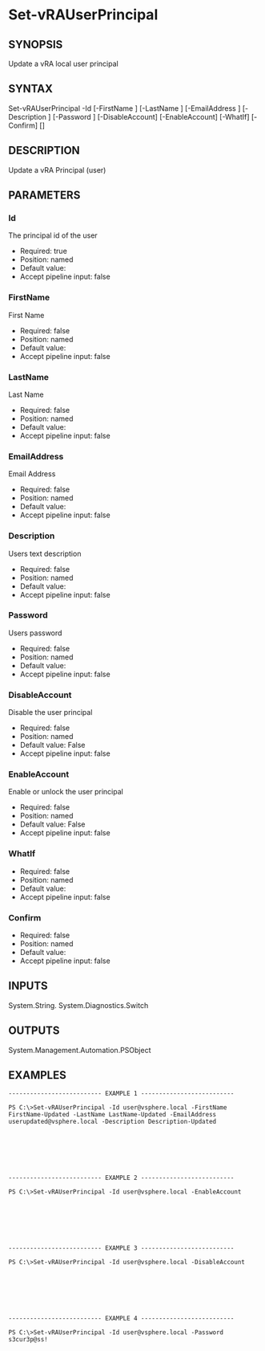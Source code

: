 # Set-vRAUserPrincipal

## SYNOPSIS
    
Update a vRA local user principal

## SYNTAX
 Set-vRAUserPrincipal -Id <String> [-FirstName <String>] [-LastName <String>] [-EmailAddress <String>] [-Description <String>] [-Password <String>] [-DisableAccount] [-EnableAccount] [-WhatIf] [-Confirm] [<CommonParameters>]    

## DESCRIPTION

Update a vRA Principal (user)

## PARAMETERS


### Id

The principal id of the user

* Required: true
* Position: named
* Default value: 
* Accept pipeline input: false

### FirstName

First Name

* Required: false
* Position: named
* Default value: 
* Accept pipeline input: false

### LastName

Last Name

* Required: false
* Position: named
* Default value: 
* Accept pipeline input: false

### EmailAddress

Email Address

* Required: false
* Position: named
* Default value: 
* Accept pipeline input: false

### Description

Users text description

* Required: false
* Position: named
* Default value: 
* Accept pipeline input: false

### Password

Users password

* Required: false
* Position: named
* Default value: 
* Accept pipeline input: false

### DisableAccount

Disable the user principal

* Required: false
* Position: named
* Default value: False
* Accept pipeline input: false

### EnableAccount

Enable or unlock the user principal

* Required: false
* Position: named
* Default value: False
* Accept pipeline input: false

### WhatIf


* Required: false
* Position: named
* Default value: 
* Accept pipeline input: false

### Confirm


* Required: false
* Position: named
* Default value: 
* Accept pipeline input: false

## INPUTS

System.String.
System.Diagnostics.Switch

## OUTPUTS

System.Management.Automation.PSObject

## EXAMPLES
```
-------------------------- EXAMPLE 1 --------------------------

PS C:\>Set-vRAUserPrincipal -Id user@vsphere.local -FirstName FirstName-Updated -LastName LastName-Updated -EmailAddress userupdated@vsphere.local -Description Description-Updated







-------------------------- EXAMPLE 2 --------------------------

PS C:\>Set-vRAUserPrincipal -Id user@vsphere.local -EnableAccount







-------------------------- EXAMPLE 3 --------------------------

PS C:\>Set-vRAUserPrincipal -Id user@vsphere.local -DisableAccount







-------------------------- EXAMPLE 4 --------------------------

PS C:\>Set-vRAUserPrincipal -Id user@vsphere.local -Password s3cur3p@ss!
```

